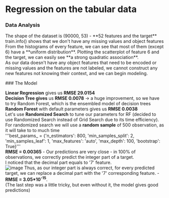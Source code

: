 # Regression on the tabular data
### Data Analysis
<p>The shape of the dataset is (90000, 53) - **52 features and the target**<br>
train.info() shows that we don't have any missing values and object features<br>
From the histograms of every feature, we can see that most of them (except 6) have a **uniform distribution**. Plotting the scatterplot of feature 6 and the target, we can easily see **a strong quadratic association**.<br>
As our data doesn't have any object features that need to be encoded or missing values and the features are not labeled, we cannot construct any new features not knowing their context, and we can begin modeling.<br></p>
### The Model

**Linear Regression** gives us **RMSE 29.0154**<br>
**Decision Tree gives** us **RMSE 0.0078** -> a huge improvement, so we have to try Random Forest, which is the ensembled model of decision trees<br>
**Random Forest** with default parameters gives us **RMSE 0.0038**<br>
Let's use **Randomized Search** to tune our parameters for RF (decided to use Randomized Search instead of Grid Search due to its time efficiency). For randomized search we will use a **random sample** of 500 observation, as it will take to to much time<br>
'''best_params_ = {'n_estimators': 800, 'min_samples_split': 2, 'min_samples_leaf': 1, 'max_features': 'auto', 'max_depth': 100, 'bootstrap': True}'''<br>
**RMSE = 0.00365** - Our predictions are very close - in 100% of observations, we correctly predict the integer part of a target.<br>
I noticed that the decimal part equals to '7' feature.<br>
![image](https://user-images.githubusercontent.com/68689076/226411296-dd59d9f1-a018-49c5-abf2-fee4c80ba53e.png)
Thus, as our integer part is always correct, for every predicted target, we can replace a decimal part with the '7' corresponding feature. - **RMSE = 3.05*10<sup>-15</sup>**.<br>
(The last step was a little tricky, but even without it, the model gives good predictions)<br>
